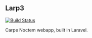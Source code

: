 ## Larp3

[![Build Status](https://drone.io/github.com/AcceptableIce/Larp3/status.png)](https://drone.io/github.com/AcceptableIce/Larp3/latest)

Carpe Noctem webapp, built in Laravel. 